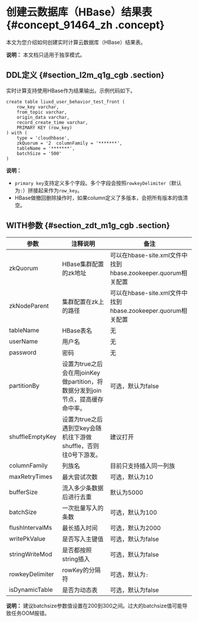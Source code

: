 # 创建云数据库（HBase）结果表 {#concept_91464_zh .concept}

本文为您介绍如何创建实时计算云数据库（HBase）结果表。

**说明：** 本文档只适用于独享模式。

## DDL定义 {#section_l2m_q1g_cgb .section}

实时计算支持使用HBase作为结果输出。示例代码如下。

```
create table liuxd_user_behavior_test_front (
    row_key varchar,
    from_topic varchar,
    origin_data varchar,
    record_create_time varchar,
    PRIMARY KEY (row_key)
) with (
    type = 'cloudhbase',
    zkQuorum = '2  columnFamily = '*******',
    tableName = '*******',
    batchSize = '500'
)

```

**说明：** 

-   `primary key`支持定义多个字段。多个字段会按照`rowkeyDelimiter`（默认为`:`）拼接起来作为`row_key`。
-   HBase做撤回删除操作时，如果column定义了多版本，会把所有版本的值清空。

## WITH参数 {#section_zdt_m1g_cgb .section}

|参数|注释说明|备注|
|--|----|--|
|zkQuorum|HBase集群配置的zk地址|可以在hbase-site.xml文件中找到hbase.zookeeper.quorum相关配置|
|zkNodeParent|集群配置在zk上的路径|可以在hbase-site.xml文件中找到hbase.zookeeper.quorum相关配置|
|tableName|HBase表名|无|
|userName|用户名|无|
|password|密码|无|
|partitionBy|设置为true之后会在用joinKey做partition，将数据分发到join节点，提高缓存命中率。|可选，默认为false|
|shuffleEmptyKey|设置为true之后遇到空key会随机往下游做shuffle，否则往0号下游发。|建议打开|
|columnFamily|列族名|目前只支持插入同一列族|
|maxRetryTimes|最大尝试次数|可选，默认为10|
|bufferSize|流入多少条数据后进行去重|默认为5000|
|batchSize|一次批量写入的条数|可选，默认为100|
|flushIntervalMs|最长插入时间|可选，默认为2000|
|writePkValue|是否写入主键值|可选，默认为false|
|stringWriteMod|是否都按照string插入|可选，默认为false|
|rowkeyDelimiter|rowKey的分隔符|可选，默认为`:`|
|isDynamicTable|是否为动态表|可选，默认为false|

**说明：** 建议batchsize参数值设置在200到300之间。过大的batchsize值可能导致任务OOM报错。

